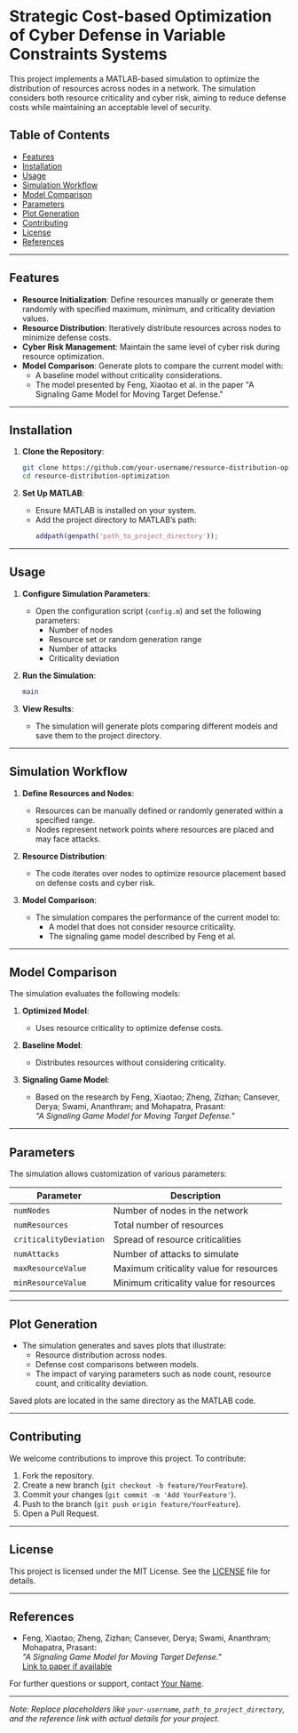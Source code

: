 # Strategic Cost-based Optimization of Cyber Defense in Variable Constraints Systems

This project implements a MATLAB-based simulation to optimize the distribution of resources across nodes in a network. The simulation considers both resource criticality and cyber risk, aiming to reduce defense costs while maintaining an acceptable level of security.

## Table of Contents

- [Features](#features)
- [Installation](#installation)
- [Usage](#usage)
- [Simulation Workflow](#simulation-workflow)
- [Model Comparison](#model-comparison)
- [Parameters](#parameters)
- [Plot Generation](#plot-generation)
- [Contributing](#contributing)
- [License](#license)
- [References](#references)

---

## Features

- **Resource Initialization**: Define resources manually or generate them randomly with specified maximum, minimum, and criticality deviation values.
- **Resource Distribution**: Iteratively distribute resources across nodes to minimize defense costs.
- **Cyber Risk Management**: Maintain the same level of cyber risk during resource optimization.
- **Model Comparison**: Generate plots to compare the current model with:
  - A baseline model without criticality considerations.
  - The model presented by Feng, Xiaotao et al. in the paper "A Signaling Game Model for Moving Target Defense."

---

## Installation

1. **Clone the Repository**:
   ```bash
   git clone https://github.com/your-username/resource-distribution-optimization.git
   cd resource-distribution-optimization
   ```

2. **Set Up MATLAB**:
   - Ensure MATLAB is installed on your system.
   - Add the project directory to MATLAB’s path:
     ```matlab
     addpath(genpath('path_to_project_directory'));
     ```

---

## Usage

1. **Configure Simulation Parameters**:
   - Open the configuration script (`config.m`) and set the following parameters:
     - Number of nodes
     - Resource set or random generation range
     - Number of attacks
     - Criticality deviation

2. **Run the Simulation**:
   ```matlab
   main
   ```

3. **View Results**:
   - The simulation will generate plots comparing different models and save them to the project directory.

---

## Simulation Workflow

1. **Define Resources and Nodes**:
   - Resources can be manually defined or randomly generated within a specified range.
   - Nodes represent network points where resources are placed and may face attacks.

2. **Resource Distribution**:
   - The code iterates over nodes to optimize resource placement based on defense costs and cyber risk.

3. **Model Comparison**:
   - The simulation compares the performance of the current model to:
     - A model that does not consider resource criticality.
     - The signaling game model described by Feng et al.

---

## Model Comparison

The simulation evaluates the following models:

1. **Optimized Model**:
   - Uses resource criticality to optimize defense costs.

2. **Baseline Model**:
   - Distributes resources without considering criticality.

3. **Signaling Game Model**:
   - Based on the research by Feng, Xiaotao; Zheng, Zizhan; Cansever, Derya; Swami, Ananthram; and Mohapatra, Prasant:  
     _"A Signaling Game Model for Moving Target Defense."_

---

## Parameters

The simulation allows customization of various parameters:

| Parameter             | Description                                             |
|-----------------------|---------------------------------------------------------|
| `numNodes`            | Number of nodes in the network                          |
| `numResources`        | Total number of resources                               |
| `criticalityDeviation`| Spread of resource criticalities                        |
| `numAttacks`          | Number of attacks to simulate                           |
| `maxResourceValue`    | Maximum criticality value for resources                 |
| `minResourceValue`    | Minimum criticality value for resources                 |

---

## Plot Generation

- The simulation generates and saves plots that illustrate:
  - Resource distribution across nodes.
  - Defense cost comparisons between models.
  - The impact of varying parameters such as node count, resource count, and criticality deviation.
  
Saved plots are located in the same directory as the MATLAB code.

---

## Contributing

We welcome contributions to improve this project. To contribute:

1. Fork the repository.
2. Create a new branch (`git checkout -b feature/YourFeature`).
3. Commit your changes (`git commit -m 'Add YourFeature'`).
4. Push to the branch (`git push origin feature/YourFeature`).
5. Open a Pull Request.

---

## License

This project is licensed under the MIT License. See the [LICENSE](LICENSE) file for details.

---

## References

- Feng, Xiaotao; Zheng, Zizhan; Cansever, Derya; Swami, Ananthram; Mohapatra, Prasant:  
  _"A Signaling Game Model for Moving Target Defense."_  
  [Link to paper if available](https://example.com)

For further questions or support, contact [Your Name](mailto:your.email@example.com).

---

*Note: Replace placeholders like `your-username`, `path_to_project_directory`, and the reference link with actual details for your project.*
